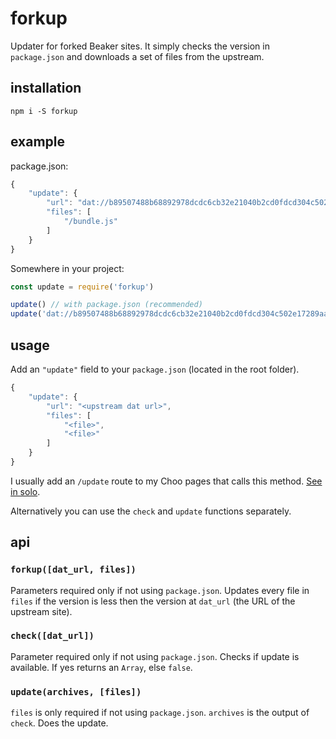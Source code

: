 # forkup
Updater for forked Beaker sites. It simply checks the version in ```package.json``` and downloads a set of files from the upstream.

## installation
```
npm i -S forkup
```

## example
package.json:
```javascript
{
	"update": {
		"url": "dat://b89507488b68892978dcdc6cb32e21040b2cd0fdcd304c502e17289aad10d95e/",
		"files": [
			"/bundle.js"
		]
	}
}

```
Somewhere in your project:
```javascript
const update = require('forkup')

update() // with package.json (recommended)
update('dat://b89507488b68892978dcdc6cb32e21040b2cd0fdcd304c502e17289aad10d95e/', ['/bundle.js']) // alternatively, without package.json (not recommended)
```

## usage
Add an ```"update"``` field to your ```package.json``` (located in the root folder).
```javascript
{
	"update": {
		"url": "<upstream dat url>",
		"files": [
			"<file>",
			"<file>"
		]
	}
}
```

I usually add an ```/update``` route to my Choo pages that calls this method. [See in solo](https://github.com/kodedninja/solo/blob/master/src/index.js#L57).

Alternatively you can use the ```check``` and ```update``` functions separately.

## api
### ```forkup([dat_url, files])```
Parameters required only if not using ```package.json```. Updates every file in ```files``` if the version is less then the version at ```dat_url``` (the URL of the upstream site).

### ```check([dat_url])```
Parameter required only if not using ```package.json```. Checks if update is available. If yes returns an ```Array```, else ```false```.

### ```update(archives, [files])```
```files``` is only required if not using ```package.json```. ```archives``` is the output of ```check```. Does the update.
